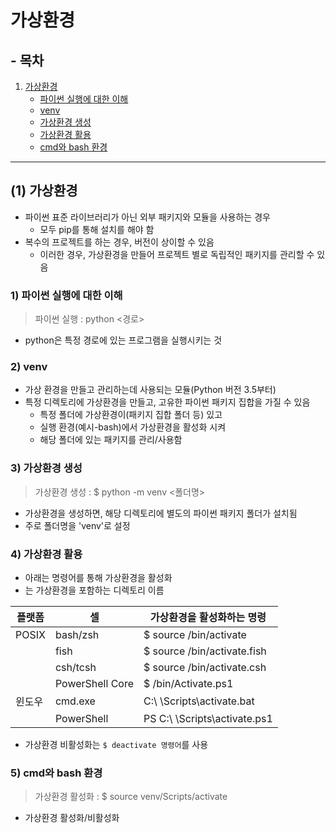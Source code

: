 # 가상환경

## - 목차
1. [가상환경](#1-가상환경)
    - [파이썬 실행에 대한 이해](#1-파이썬-실행에-대한-이해)
    - [venv](#2-venv)
    - [가상환경 생성](#3-가상환경-생성)
    - [가상환경 활용](#4-가상환경-활용)
    - [cmd와 bash 환경](#5-cmd와-bash-환경)
   
---

## (1) 가상환경

- 파이썬 표준 라이브러리가 아닌 외부 패키지와 모듈을 사용하는 경우
  - 모두 pip를 통해 설치를 해야 함
- 복수의 프로젝트를 하는 경우, 버전이 상이할 수 있음
  - 이러한 경우, 가상환경을 만들어 프로젝트 별로 독립적인 패키지를 관리할 수 있음


### **1) 파이썬 실행에 대한 이해**

> 파이썬 실행 : python <경로>

- python은 특정 경로에 있는 프로그램을 실행시키는 것


### **2) venv**

- 가상 환경을 만들고 관리하는데 사용되는 모듈(Python 버전 3.5부터)
- 특정 디렉토리에 가상환경을 만들고, 고유한 파이썬 패키지 집합을 가질 수 있음
  - 특정 폴더에 가상환경이(패키지 집합 폴더 등) 있고
  - 실행 환경(예시-bash)에서 가상환경을 활성화 시켜
  - 해당 폴더에 있는 패키지를 관리/사용함


### **3) 가상환경 생성**

> 가상환경 생성 : $ python -m venv <폴더명>

- 가상환경을 생성하면, 해당 디렉토리에 별도의 파이썬 패키지 폴더가 설치됨
- 주로 폴더명을 'venv'로 설정


### **4) 가상환경 활용**

- 아래는 명령어를 통해 가상환경을 활성화
- <venv>는 가상환경을 포함하는 디렉토리 이름

| 플랫폼   | 셀               | 가상환경을 활성화하는 명령                     |
|-------|-----------------|------------------------------------|
| POSIX | bash/zsh        | $ source <venv>/bin/activate       |
|       | fish            | $ source <venv>/bin/activate.fish  |
|       | csh/tcsh        | $ source <venv>/bin/activate.csh   |
|       | PowerShell Core | $ <venv>/bin/Activate.ps1          |
| 윈도우   | cmd.exe         | C:\ <venv>\Scripts\activate.bat    |
|    | PowerShell      | PS C:\ <venv>\Scripts\activate.ps1 |

- 가상환경 비활성화는 `$ deactivate 명령어`를 사용


### **5) cmd와 bash 환경**

> 가상환경 활성화 : $ source venv/Scripts/activate

- 가상환경 활성화/비활성화